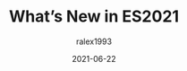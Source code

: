 ---
author: ralex1993
date: 2021-06-22
publisher: uidotdev
tags:
  - javascript
  - es2021
target_url: https://ui.dev/es2021/
title: What’s New in ES2021
---